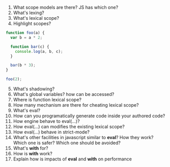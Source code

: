 1. What scope models are there? JS has which one?
2. What's lexing?
3. What's lexical scope?
4. Highlight scopes?

```javascript
function foo(a) {
  var b = a * 2;

  function bar(c) {
    console.log(a, b, c);
  }

  bar(b * 3);
}

foo(2);
```

5. What's shadowing?
6. What's global variables? how can be accessed?
7. Where is function lexical scope?
8. How many mechanism are there for cheating lexical scope?
9. What's eval?
10. How can you programatically generate code inside your authored code?
11. How engine behave to eval(...)?
12. How eval(...) can modifies the existing lexical scope?
13. How eval(...) behave in strict-mode?
14. What's other facilities in javascript similar to **eval**? How they work?
    Which one is safer? Which one should be avoided?
15. What's **with** for?
16. How is **with** work?
17. Explain how is impacts of **eval** and **with** on performance

